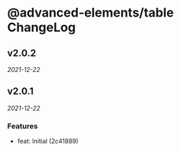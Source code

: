 # @advanced-elements/table ChangeLog

## v2.0.2

_2021-12-22_

## v2.0.1

_2021-12-22_

### Features

- feat: Initial (2c41889)

